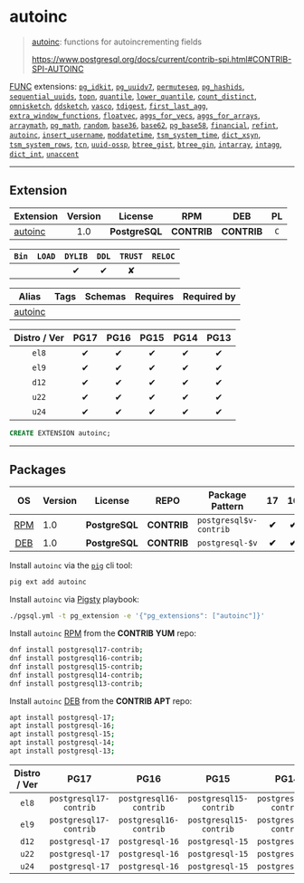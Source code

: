 # autoinc


> [autoinc](https://www.postgresql.org/docs/current/contrib-spi.html#CONTRIB-SPI-AUTOINC): functions for autoincrementing fields
>
> https://www.postgresql.org/docs/current/contrib-spi.html#CONTRIB-SPI-AUTOINC





[FUNC](/func) extensions: [`pg_idkit`](/pg_idkit), [`pg_uuidv7`](/pg_uuidv7), [`permuteseq`](/permuteseq), [`pg_hashids`](/pg_hashids), [`sequential_uuids`](/sequential_uuids), [`topn`](/topn), [`quantile`](/quantile), [`lower_quantile`](/lower_quantile), [`count_distinct`](/count_distinct), [`omnisketch`](/omnisketch), [`ddsketch`](/ddsketch), [`vasco`](/vasco), [`tdigest`](/tdigest), [`first_last_agg`](/first_last_agg), [`extra_window_functions`](/extra_window_functions), [`floatvec`](/floatvec), [`aggs_for_vecs`](/aggs_for_vecs), [`aggs_for_arrays`](/aggs_for_arrays), [`arraymath`](/arraymath), [`pg_math`](/pg_math), [`random`](/random), [`base36`](/base36), [`base62`](/base62), [`pg_base58`](/pg_base58), [`financial`](/financial), [`refint`](/refint), [`autoinc`](/autoinc), [`insert_username`](/insert_username), [`moddatetime`](/moddatetime), [`tsm_system_time`](/tsm_system_time), [`dict_xsyn`](/dict_xsyn), [`tsm_system_rows`](/tsm_system_rows), [`tcn`](/tcn), [`uuid-ossp`](/uuid-ossp), [`btree_gist`](/btree_gist), [`btree_gin`](/btree_gin), [`intarray`](/intarray), [`intagg`](/intagg), [`dict_int`](/dict_int), [`unaccent`](/unaccent)


-------
## Extension


| Extension | Version | License | RPM | DEB | PL |
|-----------|:-------:|:-------:|:---:|:---:|:--:|
| [autoinc](https://www.postgresql.org/docs/current/contrib-spi.html#CONTRIB-SPI-AUTOINC) | 1.0 | **<span class="tcblue">PostgreSQL</span>** | **<span class="tcblue">CONTRIB</span>** | **<span class="tcblue">CONTRIB</span>** | `C` |



| `Bin` | `LOAD` | `DYLIB` | `DDL` | `TRUST` | `RELOC` |
|:-----:|:------:|:-------:|:-----:|:-------:|:-------:|
|  |  | <span class="tcblue">✔</span> | <span class="tcblue">✔</span> | <span class="tcwarn">✘</span> |  |



| Alias | Tags | Schemas | Requires | Required by |
|-------|------|---------|----------|-------------|
| [autoinc](/autoinc) |  |  |  |  |



| Distro / Ver | PG17 | PG16 | PG15 | PG14 | PG13 |
|:------------:|:----:|:----:|:----:|:----:|:----:|
| `el8` | <span class="tcblue">✔</span> | <span class="tcblue">✔</span> | <span class="tcblue">✔</span> | <span class="tcblue">✔</span> | <span class="tcblue">✔</span> |
| `el9` | <span class="tcblue">✔</span> | <span class="tcblue">✔</span> | <span class="tcblue">✔</span> | <span class="tcblue">✔</span> | <span class="tcblue">✔</span> |
| `d12` | <span class="tcblue">✔</span> | <span class="tcblue">✔</span> | <span class="tcblue">✔</span> | <span class="tcblue">✔</span> | <span class="tcblue">✔</span> |
| `u22` | <span class="tcblue">✔</span> | <span class="tcblue">✔</span> | <span class="tcblue">✔</span> | <span class="tcblue">✔</span> | <span class="tcblue">✔</span> |
| `u24` | <span class="tcblue">✔</span> | <span class="tcblue">✔</span> | <span class="tcblue">✔</span> | <span class="tcblue">✔</span> | <span class="tcblue">✔</span> |





```sql
CREATE EXTENSION autoinc;
```

-----------


## Packages


| OS | Version | License | REPO | Package Pattern | 17 | 16 | 15 | 14 | 13 | Dependency |
|:--:|---------|:-------:|:----:|-----------------|:--:|:--:|:--:|:--:|:--:|------------|
| [RPM](/rpm) | 1.0 | **<span class="tcblue">PostgreSQL</span>** | **<span class="tcblue">CONTRIB</span>** | `postgresql$v-contrib` | **<span class="tcblue">✔</span>** | **<span class="tcblue">✔</span>** | **<span class="tcblue">✔</span>** | **<span class="tcblue">✔</span>** | **<span class="tcblue">✔</span>** |  |
| [DEB](/deb) | 1.0 | **<span class="tcblue">PostgreSQL</span>** | **<span class="tcblue">CONTRIB</span>** | `postgresql-$v` | **<span class="tcblue">✔</span>** | **<span class="tcblue">✔</span>** | **<span class="tcblue">✔</span>** | **<span class="tcblue">✔</span>** | **<span class="tcblue">✔</span>** |  |



Install `autoinc` via the [`pig`](https://github.com/pgsty/pig) cli tool:

```bash
pig ext add autoinc
```


Install `autoinc` via [Pigsty](https://pigsty.io/docs/pgext/usage/install/) playbook:

```bash
./pgsql.yml -t pg_extension -e '{"pg_extensions": ["autoinc"]}'
```


Install `autoinc` [RPM](/rpm) from the **<span class="tcblue">CONTRIB</span>** **YUM** repo:

```bash
dnf install postgresql17-contrib;
dnf install postgresql16-contrib;
dnf install postgresql15-contrib;
dnf install postgresql14-contrib;
dnf install postgresql13-contrib;
```


Install `autoinc` [DEB](/deb) from the **<span class="tcblue">CONTRIB</span>** **APT** repo:

```bash
apt install postgresql-17;
apt install postgresql-16;
apt install postgresql-15;
apt install postgresql-14;
apt install postgresql-13;
```




| Distro / Ver | PG17 | PG16 | PG15 | PG14 | PG13 |
|:------------:|:----:|:----:|:----:|:----:|:----:|
| `el8` | `postgresql17-contrib` | `postgresql16-contrib` | `postgresql15-contrib` | `postgresql14-contrib` | `postgresql13-contrib` |
| `el9` | `postgresql17-contrib` | `postgresql16-contrib` | `postgresql15-contrib` | `postgresql14-contrib` | `postgresql13-contrib` |
| `d12` | `postgresql-17` | `postgresql-16` | `postgresql-15` | `postgresql-14` | `postgresql-13` |
| `u22` | `postgresql-17` | `postgresql-16` | `postgresql-15` | `postgresql-14` | `postgresql-13` |
| `u24` | `postgresql-17` | `postgresql-16` | `postgresql-15` | `postgresql-14` | `postgresql-13` |





